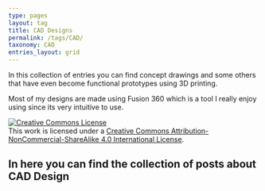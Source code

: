 ```yaml
---
type: pages
layout: tag
title: CAD Designs
permalink: /tags/CAD/
taxonomy: CAD
entries_layout: grid
---
```



In this collection of entries you can find concept drawings and some others that have even become functional prototypes using 3D printing.

Most of my designs are made using Fusion 360 which is a tool I really enjoy using since its very intuitive to use.

<a rel="license" href="http://creativecommons.org/licenses/by-nc-sa/4.0/"><img alt="Creative Commons License" style="border-width:0" src="https://i.creativecommons.org/l/by-nc-sa/4.0/88x31.png" /></a><br />This work is licensed under a <a rel="license" href="http://creativecommons.org/licenses/by-nc-sa/4.0/">Creative Commons Attribution-NonCommercial-ShareAlike 4.0 International License</a>.


In here you can find the collection of posts about CAD Design
----------